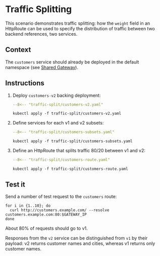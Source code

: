 # Traffic Splitting

This scenario demonstrates traffic splitting:  how the `weight` field in an HttpRoute can be used to specify the distribution of traffic between two backend references, two services.

## Context

The `customers` service should already be deployed in the default namespace (see [Shared Gateway](shared-gw.md)).

## Instructions

1. Deploy `customers-v2` backing deployment:

    ```yaml linenums="1"
    --8<-- "traffic-split/customers-v2.yaml"
    ```

    ```shell
    kubectl apply -f traffic-split/customers-v2.yaml
    ```

1. Define services for each v1 and v2 subsets:

    ```yaml linenums="1"
    --8<-- "traffic-split/customers-subsets.yaml"
    ```

    ```shell
    kubectl apply -f traffic-split/customers-subsets.yaml
    ```

1. Define an HttpRoute that splits traffic 80/20 between v1 and v2:

    ```yaml linenums="1"
    --8<-- "traffic-split/customers-route.yaml"
    ```

    ```shell
    kubectl apply -f traffic-split/customers-route.yaml
    ```

## Test it

Send a number of test request to the `customers` route:

```shell
for i in {1..10}; do
  curl http://customers.example.com/ --resolve customers.example.com:80:$GATEWAY_IP
done
```

About 80% of requests should go to v1.

Responses from the `v2` service can be distinguished from `v1` by their payload:  v2 returns customer names and cities, whereas v1 returns only customer names.
